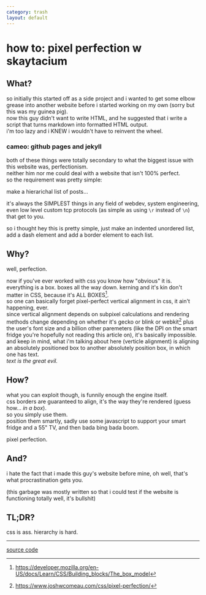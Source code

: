 ```yaml
---
category: trash
layout: default
---
```


# how to: pixel perfection w skaytacium

## What?

so initially this started off as a side project and i wanted to get some elbow grease into another website before i started working on my own (sorry but this was my guinea pig).  
now this guy didn't want to write HTML, and he suggested that i write a script that turns markdown into formatted HTML output.  
i'm too lazy and i KNEW i wouldn't have to reinvent the wheel.  

### cameo: github pages and jekyll

both of these things were totally secondary to what the biggest issue with this website was, perfectionism.  
neither him nor me could deal with a website that isn't 100% perfect.  
so the requirement was pretty simple:  

make a hierarichal list of posts...

it's always the SIMPLEST things in any field of webdev, system engineering, even low level custom tcp protocols (as simple as using `\r` instead of `\n`) that get to you.  

so i thought hey this is pretty simple, just make an indented unordered list, add a dash element and add a border element to each list.  

## Why?

well, perfection.

now if you've ever worked with css you know how "obvious" it is. everything is a box. boxes all the way down. kerning and it's kin don't matter in CSS, because it's ALL BOXES[^1].  
so one can basically forget pixel-perfect vertical alignment in css, it ain't happening, ever.  
since vertical alignment depends on subpixel calculations and rendering methods change depending on whether it's gecko or blink or webkit[^2] plus the user's font size and a billion other paremeters (like the DPI on the smart fridge you're hopefully not reading this article on), it's basically impossible.  
and keep in mind, what i'm talking about here (verticle alignment) is aligning an absolutely positioned box to another absolutely position box, in which one has text.  
*text is the great evil.*  

## How?

what you can exploit though, is funnily enough the engine itself.  
css borders are guaranteed to align, it's the way they're rendered (guess how... *in a box*).  
so you simply use them.  
position them smartly, sadly use some javascript to support your smart fridge and a 55" TV, and then bada bing bada boom.

pixel perfection.

## And?

i hate the fact that i made this guy's website before mine, oh well, that's what procrastination gets you.  

(this garbage was mostly written so that i could test if the website is functioning totally well, it's bullshit)

## TL;DR?

css is ass. hierarchy is hard.

---

[source code](https://github.com/NNNILabs/NNNILabs.github.io)

[^1]: https://developer.mozilla.org/en-US/docs/Learn/CSS/Building_blocks/The_box_model
[^2]: https://www.joshwcomeau.com/css/pixel-perfection/
